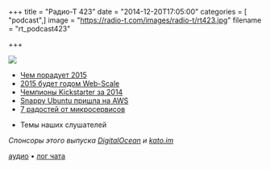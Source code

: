 +++
title = "Радио-Т 423"
date = "2014-12-20T17:05:00"
categories = [ "podcast",]
image = "https://radio-t.com/images/radio-t/rt423.jpg"
filename = "rt_podcast423"

+++

![](https://radio-t.com/images/radio-t/rt423.jpg)

* [Чем порадует 2015](http://prsm.tc/lgu6yx)
* [2015 будет годом Web-Scale](http://prsm.tc/2emAla)
* [Чемпионы Kickstarter за 2014](http://prsm.tc/Pp5rKf)
* [Snappy Ubuntu пришла на AWS](http://techcrunch.com/2014/12/19/canonicals-snappy-ubuntu-lands-on-aws/)
* [7 радостей от микросервисов](http://eugenedvorkin.com/seven-micro-services-architecture-advantages/)
- Темы наших слушателей

_Спонсоры этого выпуска [DigitalOcean](https://www.digitalocean.com) и [kato.im](https://kato.im)_

[аудио](https://cdn.radio-t.com/rt_podcast423.mp3) • [лог чата](http://chat.radio-t.com/logs/radio-t-423.html)
<audio src="https://cdn.radio-t.com/rt_podcast423.mp3" preload="none"></audio>
